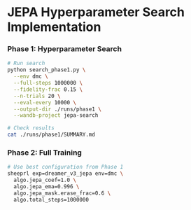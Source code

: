 # JEPA Hyperparameter Search Implementation 


### Phase 1: Hyperparameter Search
```bash
# Run search
python search_phase1.py \
  --env dmc \
  --full-steps 1000000 \
  --fidelity-frac 0.15 \
  --n-trials 20 \
  --eval-every 10000 \
  --output-dir ./runs/phase1 \
  --wandb-project jepa-search

# Check results
cat ./runs/phase1/SUMMARY.md
```

### Phase 2: Full Training
```bash
# Use best configuration from Phase 1
sheeprl exp=dreamer_v3_jepa env=dmc \
  algo.jepa_coef=1.0 \
  algo.jepa_ema=0.996 \
  algo.jepa_mask.erase_frac=0.6 \
  algo.total_steps=1000000
```

